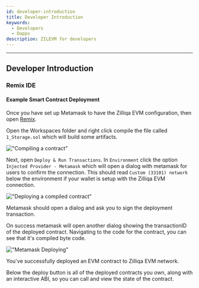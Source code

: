 ```yaml
---
id: developer-introduction
title: Developer Introduction
keywords:
  - Developers
  - Dapps
description: ZILEVM for developers
---
```


---

## Developer Introduction

### Remix IDE

#### Example Smart Contract Deployment

Once you have set up Metamask to have the Zilliqa EVM configuration, then open [Remix](https://remix.ethereum.org/).

Open the Workspaces folder and right click compile the file called `1_Storage.sol` which will build some artifacts.

!["Compiling a contract"](/assets/img/evm/compile_contract.png)

Next, open `Deploy & Run Transactions`. In `Environment` click the option `Injected Provider - Metamask` which will open a dialog with metamask for users to confirm the connection. This should read `Custom (33101) network` below the environment if your wallet is setup with the Zilliqa EVM connection.

!["Deploying a compiled contract"](/assets/img/evm/deploy_contract.png)

Metamask should open a dialog and ask you to sign the deployment transaction.

On success metamask will open another dialog showing the transactionID of the deployed contract. Navigating to the code for the contract, you can see that it's compiled byte code.

!["Metamask Deploying"](/assets/img/evm/metamask_deploy.png)

You've successfully deployed an EVM contract to Zilliqa EVM network.

Below the deploy button is all of the deployed contracts you own, along with an interactive ABI, so you can call and view the state of the contract.
